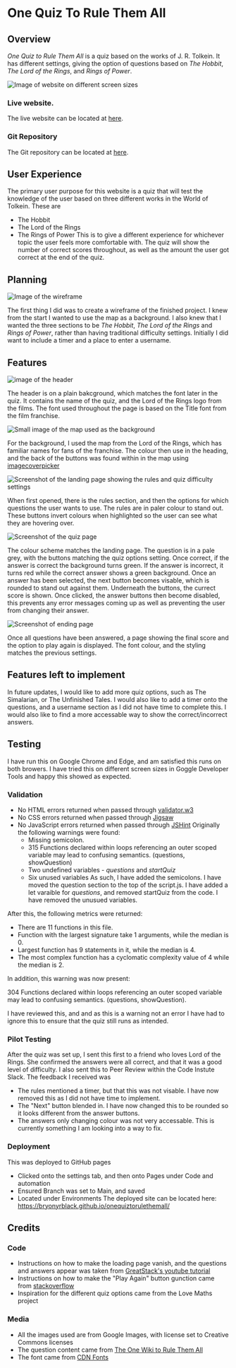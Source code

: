 # One Quiz To Rule Them All
## Overview
_One Quiz to Rule Them All_ is a quiz based on the works of J. R. Tolkein. It has different settings, giving the option of questions based on _The Hobbit_, _The Lord of the Rings_, and _Rings of Power_. 

![Image of website on different screen sizes](/assets/images/one-quiz-responsive-img.png)

### Live website.
The live website can be located at [here](https://bryonyrblack.github.io/onequiztorulethemall/).

### Git Repository
The Git repository can be located at [here](https://github.com/BryonyRBlack/onequiztorulethemall).

## User Experience
The primary user purpose for this website is a quiz that will test the knowledge of the user based on three different works in the World of Tolkein. These are
* The Hobbit
* The Lord of the Rings
* The Rings of Power
This is to give a different experience for whichever topic the user feels more comfortable with.
The quiz will show the number of correct scores throughout, as well as the amount the user got correct at the end of the quiz.

## Planning
![Image of the wireframe](/assets/images/wireframe-for-readme.png)

The first thing I did was to create a wireframe of the finished project. I knew from the start I wanted to use the map as a background. I also knew that I wanted the three sections to be _The Hobbit_, _The Lord of the Rings_ and _Rings of Power_, rather than having traditional difficulty settings. Initially I did want to include a timer and a place to enter a username. 

## Features
![image of the header](/assets/images/header-img-for-readme.png)

The header is on a plain bakcground, which matches the font later in the quiz. It contains the name of the quiz, and the Lord of the Rings logo from the films. The font used throughout the page is based on the Title font from the film franchise.

![Small image of the map used as the background](/assets/images/small-image-of-lord-of-the-rings-map-for-readme.png)

For the background, I used the map from the Lord of the Rings, which has familiar names for fans of the franchise. The colour then use in the heading, and the back of the buttons was found within in the map using [imagecoverpicker](https://imagecolorpicker.com/)

![Screenshot of the landing page showing the rules and quiz difficulty settings](/assets/images/landing-page-for-readme.png)

When first opened, there is the rules section, and then the options for which questions the user wants to use. The rules are in paler colour to stand out. These buttons invert colours when highlighted so the user can see what they are hovering over. 

![Screenshot of the quiz page](/assets/images/quiz-for-readme.png)

The colour scheme matches the landing page. The question is in a pale grey, with the buttons matching the quiz options setting. Once correct, if the answer is correct the background turns green. If the answer is incorrect, it turns red while the correct answer shows a green background. Once an answer has been selected, the next button becomes visable, which is rounded to stand out against them. Underneath the buttons, the currect score is shown. Once clicked, the answer buttons then become disabled, this prevents any error messages coming up as well as preventing the user from changing their answer.

![Screenshot of ending page](/assets/images/quiz-end-for-readme.png)

Once all questions have been answered, a page showing the final score and the option to play again is displayed. The font colour, and the styling matches the previous settings.

## Features left to implement
In future updates, I would like to add more quiz options, such as The Simalarian, or The Unfinished Tales. I would also like to add a timer onto the questions, and a username section as I did not have time to complete this. I would also like to find a more accessable way to show the correct/incorrect answers.

## Testing
I have run this on Google Chrome and Edge, and am satisfied this runs on both browers. I have tried this on different screen sizes in Goggle Developer Tools and happy this showed as expected. 

### Validation
* No HTML errors returned when passed through [validator.w3](https://validator.w3.org/nu/)
* No CSS errors returned when passed through [Jigsaw](https://jigsaw.w3.org/css-validator/)
* No JavaScript errors returned when passed through [JSHint](https://jshint.com/)
Originally the following warnings were found:
  * Missing semicolon.
  * 315	Functions declared within loops referencing an outer scoped variable may lead to confusing semantics. (questions, showQuestion)
  * Two undefined variables - _questions_ and _startQuiz_
  * Six unused variables
As such, I have added the semicolons. I have moved the question section to the top of the script.js. I have added a let varaible for _questions_, and removed startQuiz from the code. I have removed the unusued variables.

After this, the following metrics were returned:
  * There are 11 functions in this file.
  * Function with the largest signature take 1 arguments, while the median is 0.
  * Largest function has 9 statements in it, while the median is 4.
  * The most complex function has a cyclomatic complexity value of 4 while the median is 2.

In addition, this warning was now present:

304	Functions declared within loops referencing an outer scoped variable may lead to confusing semantics. (questions, showQuestion).

I have reviewed this, and and as this is a warning not an error I have had to ignore this to ensure that the quiz still runs as intended.

### Pilot Testing
After the quiz was set up, I sent this first to a friend who loves Lord of the Rings. She confirmed the answers were all correct, and that it was a good level of difficulty.
I also sent this to Peer Review within the Code Instute Slack. The feedback I received was
* The rules mentioned a timer, but that this was not visable. I have now removed this as I did not have time to implement. 
* The "Next" button blended in. I have now changed this to be rounded so it looks different from the answer buttons.
* The answers only changing colour was not very accessable. This is currently something I am looking into a way to fix.

### Deployment
This was deployed to GitHub pages
* Clicked onto the settings tab, and then onto Pages under Code and automation
* Ensured Branch was set to Main, and saved
* Located under Environments The deployed site can be located here: https://bryonyrblack.github.io/onequiztorulethemall/

## Credits
### Code
* Instructions on how to make the loading page vanish, and the questions and answers appear was taken from [GreatStack's youtube tutorial](https://www.youtube.com/watch?v=PBcqGxrr9g8&t=1719s&ab_channel=GreatStack)
* Instructions on how to make the "Play Again" button gunction came from [stackoverflow](https://stackoverflow.com/questions/29884654/button-that-refreshes-the-page-on-click)
* Inspiration for the different quiz options came from the Love Maths project

### Media
* All the images used are from Google Images, with license set to Creative Commons licenses
* The question content came from [The One Wiki to Rule Them All](https://lotr.fandom.com/wiki/Main_Page)
* The font came from [CDN Fonts](https://www.cdnfonts.com/ringbearer.font)